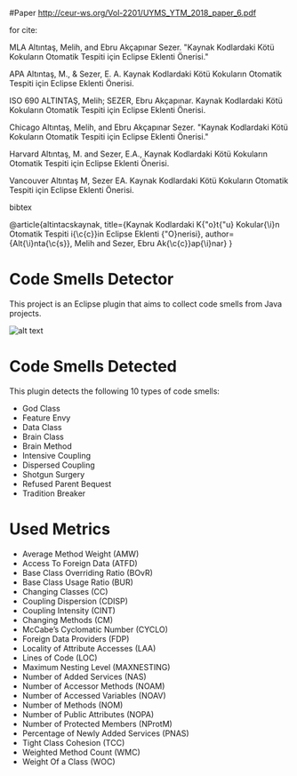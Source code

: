 #Paper
http://ceur-ws.org/Vol-2201/UYMS_YTM_2018_paper_6.pdf

for cite:

MLA Altıntaş, Melih, and Ebru Akçapınar Sezer. "Kaynak Kodlardaki Kötü Kokuların Otomatik Tespiti için Eclipse Eklenti Önerisi."

APA Altıntaş, M., & Sezer, E. A. Kaynak Kodlardaki Kötü Kokuların Otomatik Tespiti için Eclipse Eklenti Önerisi.

ISO 690 ALTINTAŞ, Melih; SEZER, Ebru Akçapınar. Kaynak Kodlardaki Kötü Kokuların Otomatik Tespiti için Eclipse Eklenti Önerisi.

Chicago Altıntaş, Melih, and Ebru Akçapınar Sezer. "Kaynak Kodlardaki Kötü Kokuların Otomatik Tespiti için Eclipse Eklenti Önerisi."

Harvard Altıntaş, M. and Sezer, E.A., Kaynak Kodlardaki Kötü Kokuların Otomatik Tespiti için Eclipse Eklenti Önerisi.

Vancouver Altıntaş M, Sezer EA. Kaynak Kodlardaki Kötü Kokuların Otomatik Tespiti için Eclipse Eklenti Önerisi.

bibtex

@article{altintacskaynak,
  title={Kaynak Kodlardaki K{\"o}t{\"u} Kokular{\i}n Otomatik Tespiti i{\c{c}}in Eclipse Eklenti {\"O}nerisi},
  author={Alt{\i}nta{\c{s}}, Melih and Sezer, Ebru Ak{\c{c}}ap{\i}nar}
}

# Code Smells Detector

This project is an Eclipse plugin that aims to collect code smells from Java projects.

![alt text](https://github.com/MelihAltintas/AutomaticJavaCodeSmellDetectorEclipsePlugin/blob/master/pluginview.png)

# Code Smells Detected

This plugin detects the following 10 types of code smells:

- God Class
- Feature Envy
- Data Class
- Brain Class
- Brain Method
- Intensive Coupling
- Dispersed Coupling
- Shotgun Surgery
- Refused Parent Bequest
- Tradition Breaker

# Used Metrics

- Average Method Weight (AMW)
- Access To Foreign Data (ATFD)
- Base Class Overriding Ratio  (BOvR)
- Base Class Usage Ratio (BUR)
- Changing Classes (CC)
- Coupling Dispersion (CDISP)
- Coupling Intensity (CINT)
- Changing Methods (CM)
- McCabe’s Cyclomatic Number (CYCLO)
- Foreign Data Providers (FDP)
- Locality of Attribute Accesses (LAA)
- Lines of Code (LOC)
- Maximum Nesting Level (MAXNESTING)
- Number of Added Services (NAS) 
- Number of Accessor Methods (NOAM)
- Number of Accessed Variables  (NOAV)
- Number of Methods  (NOM)
- Number of Public Attributes (NOPA)
- Number of Protected Members (NProtM)
- Percentage of Newly Added Services (PNAS)
- Tight Class Cohesion (TCC)
- Weighted Method Count (WMC)
- Weight Of a Class (WOC)
